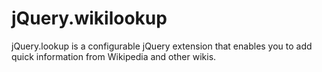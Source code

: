 # jQuery.wikilookup
jQuery.lookup is a configurable jQuery extension that enables you to add quick information from Wikipedia and other wikis.
